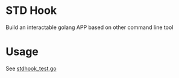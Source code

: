 # STD Hook

Build an interactable golang APP based on other command line tool

# Usage
See [stdhook_test.go](stdhook_test.go)
